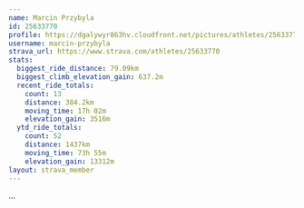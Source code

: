 ```yaml
---
name: Marcin Przybyla
id: 25633770
profile: https://dgalywyr863hv.cloudfront.net/pictures/athletes/25633770/12947173/2/large.jpg
username: marcin-przybyla
strava_url: https://www.strava.com/athletes/25633770
stats:
  biggest_ride_distance: 79.09km
  biggest_climb_elevation_gain: 637.2m
  recent_ride_totals:
    count: 13
    distance: 384.2km
    moving_time: 17h 02m
    elevation_gain: 3516m
  ytd_ride_totals:
    count: 52
    distance: 1437km
    moving_time: 73h 55m
    elevation_gain: 13312m
layout: strava_member
--- 
```

...
